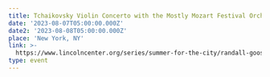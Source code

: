 ```yaml
---
title: Tchaikovsky Violin Concerto with the Mostly Mozart Festival Orchestra
date: '2023-08-07T05:00:00.000Z'
date2: '2023-08-08T05:00:00.000Z'
place: 'New York, NY'
link: >-
  https://www.lincolncenter.org/series/summer-for-the-city/randall-goosby-plays-tchaikovskyand39s-violin-concerto-808
type: event
---
```


